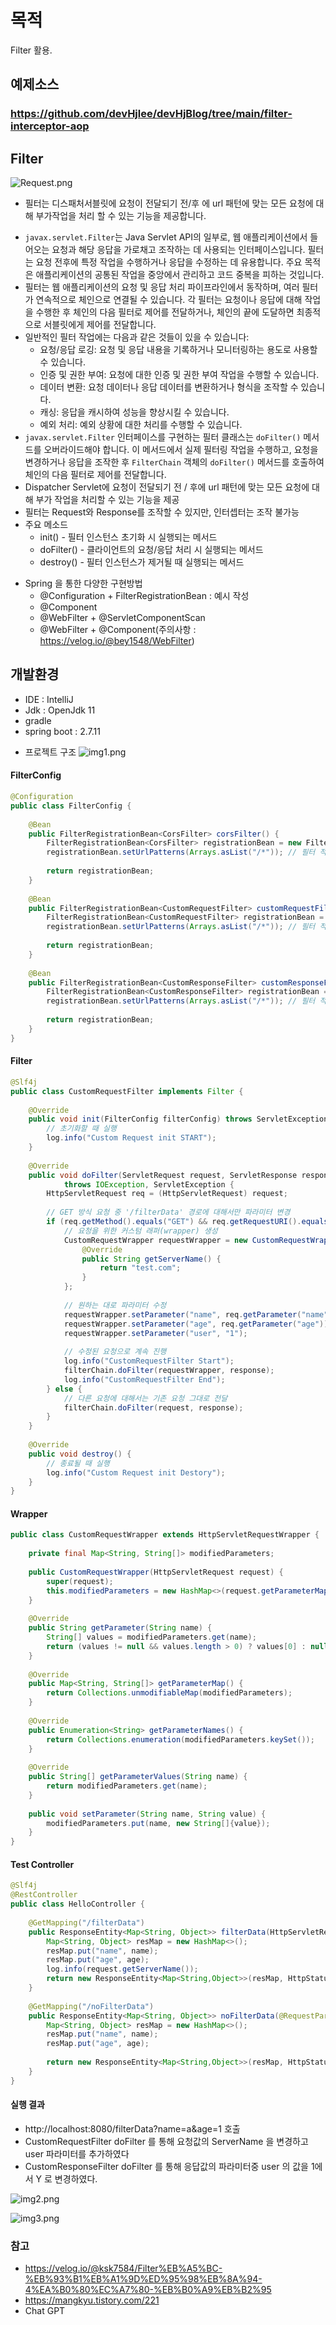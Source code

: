 # 목적
Filter 활용.

## 예제소스
### https://github.com/devHjlee/devHjBlog/tree/main/filter-interceptor-aop
## Filter

![Request.png](Request.png)

- 필터는 디스패처서블릿에 요청이 전달되기 전/후 에 url 패턴에 맞는 모든 요청에 대해 부가작업을 처리 할 수 있는 기능을 제공합니다.
* `javax.servlet.Filter`는 Java Servlet API의 일부로, 웹 애플리케이션에서 들어오는 요청과 해당 응답을 가로채고 조작하는 데 사용되는 인터페이스입니다. 필터는 요청 전후에 특정 작업을 수행하거나 응답을 수정하는 데 유용합니다. 주요 목적은 애플리케이션의 공통된 작업을 중앙에서 관리하고 코드 중복을 피하는 것입니다.
* 필터는 웹 애플리케이션의 요청 및 응답 처리 파이프라인에서 동작하며, 여러 필터가 연속적으로 체인으로 연결될 수 있습니다. 각 필터는 요청이나 응답에 대해 작업을 수행한 후 체인의 다음 필터로 제어를 전달하거나, 체인의 끝에 도달하면 최종적으로 서블릿에게 제어를 전달합니다.
* 일반적인 필터 작업에는 다음과 같은 것들이 있을 수 있습니다:
  * 요청/응답 로깅: 요청 및 응답 내용을 기록하거나 모니터링하는 용도로 사용할 수 있습니다.
  * 인증 및 권한 부여: 요청에 대한 인증 및 권한 부여 작업을 수행할 수 있습니다.
  * 데이터 변환: 요청 데이터나 응답 데이터를 변환하거나 형식을 조작할 수 있습니다.
  * 캐싱: 응답을 캐시하여 성능을 향상시킬 수 있습니다.
  * 예외 처리: 예외 상황에 대한 처리를 수행할 수 있습니다.
* `javax.servlet.Filter` 인터페이스를 구현하는 필터 클래스는 `doFilter()` 메서드를 오버라이드해야 합니다. 이 메서드에서 실제 필터링 작업을 수행하고, 요청을 변경하거나 응답을 조작한 후 `FilterChain` 객체의 `doFilter()` 메서드를 호출하여 체인의 다음 필터로 제어를 전달합니다.
* Dispatcher Servlet에 요청이 전달되기 전 / 후에 url 패턴에 맞는 모든 요청에 대해 부가 작업을 처리할 수 있는 기능을 제공
* 필터는 Request와 Response를 조작할 수 있지만, 인터셉터는 조작 불가능
* 주요 메소드
  - init() - 필터 인스턴스 초기화 시 실행되는 메서드
  - doFilter() - 클라이언트의 요청/응답 처리 시 실행되는 메서드
  - destroy() - 필터 인스턴스가 제거될 때 실행되는 메서드

- Spring 을 통한 다양한 구현방법
  -  @Configuration + FilterRegistrationBean : 예시 작성
  -  @Component
  -  @WebFilter + @ServletComponentScan
  -  @WebFilter + @Component(주의사항 : https://velog.io/@bey1548/WebFilter)

## 개발환경
* IDE : IntelliJ
* Jdk : OpenJdk 11
* gradle
* spring boot : 2.7.11

- 프로젝트 구조
  ![img1.png](img1.png)

#### FilterConfig
``` java    
@Configuration  
public class FilterConfig {  
  
    @Bean  
    public FilterRegistrationBean<CorsFilter> corsFilter() {  
        FilterRegistrationBean<CorsFilter> registrationBean = new FilterRegistrationBean<>(new CorsFilter());  
        registrationBean.setUrlPatterns(Arrays.asList("/*")); // 필터 적용 url        registrationBean.setOrder(1); // 필터 적용 순서  
  
        return registrationBean;  
    }  
  
    @Bean  
    public FilterRegistrationBean<CustomRequestFilter> customRequestFilter() {  
        FilterRegistrationBean<CustomRequestFilter> registrationBean = new FilterRegistrationBean<>(new CustomRequestFilter());  
        registrationBean.setUrlPatterns(Arrays.asList("/*")); // 필터 적용 url        registrationBean.setOrder(2); // 필터 적용 순서  
  
        return registrationBean;  
    }  
  
    @Bean  
    public FilterRegistrationBean<CustomResponseFilter> customResponseFilter() {  
        FilterRegistrationBean<CustomResponseFilter> registrationBean = new FilterRegistrationBean<>(new CustomResponseFilter());  
        registrationBean.setUrlPatterns(Arrays.asList("/*")); // 필터 적용 url        registrationBean.setOrder(3); // 필터 적용 순서  
  
        return registrationBean;  
    }  
}  
```  


#### Filter
``` java    
@Slf4j  
public class CustomRequestFilter implements Filter {  
  
    @Override  
    public void init(FilterConfig filterConfig) throws ServletException {  
        // 초기화할 때 실행  
        log.info("Custom Request init START");  
    }  
  
    @Override  
    public void doFilter(ServletRequest request, ServletResponse response, FilterChain filterChain)  
            throws IOException, ServletException {  
        HttpServletRequest req = (HttpServletRequest) request;  
  
        // GET 방식 요청 중 '/filterData' 경로에 대해서만 파라미터 변경  
        if (req.getMethod().equals("GET") && req.getRequestURI().equals("/filterData")) {  
            // 요청을 위한 커스텀 래퍼(wrapper) 생성  
            CustomRequestWrapper requestWrapper = new CustomRequestWrapper(req){  
                @Override  
                public String getServerName() {  
                    return "test.com";  
                }  
            };  
  
            // 원하는 대로 파라미터 수정  
            requestWrapper.setParameter("name", req.getParameter("name"));  
            requestWrapper.setParameter("age", req.getParameter("age"));  
            requestWrapper.setParameter("user", "1");  
  
            // 수정된 요청으로 계속 진행  
            log.info("CustomRequestFilter Start");  
            filterChain.doFilter(requestWrapper, response);  
            log.info("CustomRequestFilter End");  
        } else {  
            // 다른 요청에 대해서는 기존 요청 그대로 전달  
            filterChain.doFilter(request, response);  
        }  
    }  
  
    @Override  
    public void destroy() {  
        // 종료될 때 실행  
        log.info("Custom Request init Destory");  
    }  
}
```  


#### Wrapper
``` java    
public class CustomRequestWrapper extends HttpServletRequestWrapper {  
  
    private final Map<String, String[]> modifiedParameters;  
  
    public CustomRequestWrapper(HttpServletRequest request) {  
        super(request);  
        this.modifiedParameters = new HashMap<>(request.getParameterMap());  
    }  
  
    @Override  
    public String getParameter(String name) {  
        String[] values = modifiedParameters.get(name);  
        return (values != null && values.length > 0) ? values[0] : null;  
    }  
  
    @Override  
    public Map<String, String[]> getParameterMap() {  
        return Collections.unmodifiableMap(modifiedParameters);  
    }  
  
    @Override  
    public Enumeration<String> getParameterNames() {  
        return Collections.enumeration(modifiedParameters.keySet());  
    }  
  
    @Override  
    public String[] getParameterValues(String name) {  
        return modifiedParameters.get(name);  
    }  
  
    public void setParameter(String name, String value) {  
        modifiedParameters.put(name, new String[]{value});  
    }  
}
```  


#### Test Controller

``` java    
@Slf4j  
@RestController  
public class HelloController {  
  
    @GetMapping("/filterData")  
    public ResponseEntity<Map<String, Object>> filterData(HttpServletRequest request, @RequestParam String name, @RequestParam int age) {  
        Map<String, Object> resMap = new HashMap<>();  
        resMap.put("name", name);  
        resMap.put("age", age);  
        log.info(request.getServerName());  
        return new ResponseEntity<Map<String,Object>>(resMap, HttpStatus.OK);  
    }  
  
    @GetMapping("/noFilterData")  
    public ResponseEntity<Map<String, Object>> noFilterData(@RequestParam String name, @RequestParam int age) {  
        Map<String, Object> resMap = new HashMap<>();  
        resMap.put("name", name);  
        resMap.put("age", age);  
  
        return new ResponseEntity<Map<String,Object>>(resMap, HttpStatus.OK);  
    }  
} 
```  

#### 실행 결과
- http://localhost:8080/filterData?name=a&age=1 호출
- CustomRequestFilter doFilter 를 통해 요청값의 ServerName 을 변경하고 user 파라미터를 추가하였다
- CustomResponseFilter doFilter 를 통해 응답값의 파라미터중 user 의 값을 1에서 Y 로 변경하였다.

![img2.png](img2.png)

![img3.png](img3.png)


### 참고
* https://velog.io/@ksk7584/Filter%EB%A5%BC-%EB%93%B1%EB%A1%9D%ED%95%98%EB%8A%94-4%EA%B0%80%EC%A7%80-%EB%B0%A9%EB%B2%95
* https://mangkyu.tistory.com/221
* Chat GPT
